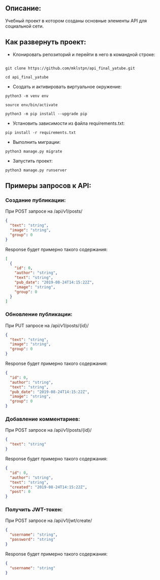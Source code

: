 ## Описание:

Учебный проект в котором созданы основные элементы API для социальной сети. 

## Как развернуть проект:

- Клонировать репозиторий и перейти в него в командной строке:

```console

git clone https://github.com/mklstpn/api_final_yatube.git

cd api_final_yatube
```

- Cоздать и активировать виртуальное окружение:

```console
python3 -m venv env

source env/bin/activate

python3 -m pip install --upgrade pip
```
- Установить зависимости из файла requirements.txt:

```console
pip install -r requirements.txt
```
- Выполнить миграции:

```console
python3 manage.py migrate
```
- Запустить проект:

```console
python3 manage.py runserver
```

## Примеры запросов к API:

### Создание публикации:

При POST запросе на /api/v1/posts/ 
```json
{
  "text": "string",
  "image": "string",
  "group": 0
}
```
Response будет примерно такого содержания:
```json
[
  {
    "id": 0,
    "author": "string",
    "text": "string",
    "pub_date": "2019-08-24T14:15:22Z",
    "image": "string",
    "group": 0
  }
]
```
### Обновление публикации:

При PUT запросе на /api/v1/posts/{id}/ 
```json
{
  "text": "string",
  "image": "string",
  "group": 0
}
```
Response будет примерно такого содержания:
```json
{
  "id": 0,
  "author": "string",
  "text": "string",
  "pub_date": "2019-08-24T14:15:22Z",
  "image": "string",
  "group": 0
}
```
### Добавление комментариев:

При POST запросе на /api/v1/posts/{id}/ 
```json
{
  "text": "string"
}
```
Response будет примерно такого содержания:
```json
{
  "id": 0,
  "author": "string",
  "text": "string",
  "created": "2019-08-24T14:15:22Z",
  "post": 0
}
```
### Получить JWT-токен:

При POST запросе на /api/v1/jwt/create/ 
```json
{
  "username": "string",
  "password": "string"
}
```
Response будет примерно такого содержания:
```json
{
  "username": "string"
}
```
